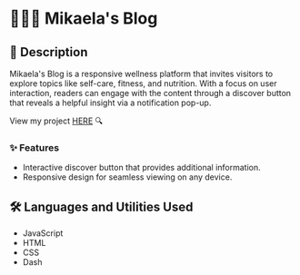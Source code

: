 # 🧘🏻‍♀️ Mikaela's Blog

## 📝 Description
Mikaela's Blog is a responsive wellness platform that invites visitors to explore topics like self-care, fitness, and nutrition. With a focus on user interaction, readers can engage with the content through a discover button that reveals a helpful insight via a notification pop-up.

View my project [HERE](//) 🔍

### ✨ Features

- Interactive discover button that provides additional information.
- Responsive design for seamless viewing on any device.

## 🛠️ Languages and Utilities Used

- JavaScript
- HTML
- CSS
- Dash
